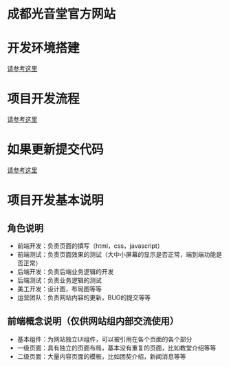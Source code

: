 # 成都光音堂官方网站

# 开发环境搭建
[请参考这里](https://github.com/GospleLightChurch/joshua/wiki/光音堂官方网站建设开发环境搭建)

# 项目开发流程
[请参考这里](https://github.com/GospleLightChurch/joshua/wiki/项目开发流程)

# 如果更新提交代码
[请参考这里](https://github.com/GospleLightChurch/joshua/wiki/如何更新提交代码)

# 项目开发基本说明

## 角色说明
* 前端开发：负责页面的撰写（html，css，javascript）
* 前端测试：负责页面效果的测试（大中小屏幕的显示是否正常，端到端功能是否正常）
* 后端开发：负责后端业务逻辑的开发
* 后端测试：负责业务逻辑的测试
* 美工开发：设计图，布局图等等
* 运营团队：负责网站内容的更新，BUG的提交等等

## 前端概念说明（仅供网站组内部交流使用）
* 基本组件：为网站独立UI组件，可以被引用在各个页面的各个部分
* 一级页面：具有独立的页面布局，基本没有重复的页面，比如教堂介绍等等
* 二级页面：大量内容页面的模板，比如团契介绍，新闻消息等等